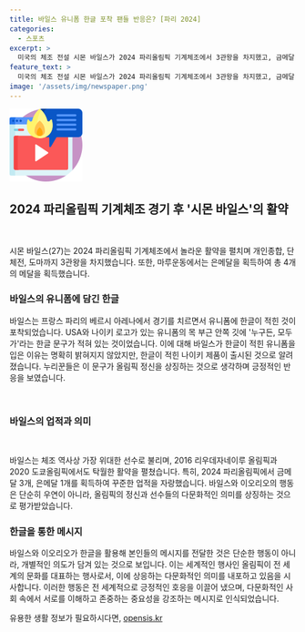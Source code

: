 ```yaml
---
title: 바일스 유니폼 한글 포착 팬들 반응은? [파리 2024]
categories:
  - 스포츠
excerpt: >
  미국의 체조 전설 시몬 바일스가 2024 파리올림픽 기계체조에서 3관왕을 차지했고, 금메달 3개와 은메달 1개를 획득한 후, 한글이 적힌 유니폼을 입은 것이 화제가 되었다. 이를 본 누리꾼들은 바일스를 칭찬하며 올림픽 정신을 한글로 새긴 것으로 추정하는 반응을 보였다. 이처럼 바일스의 행동과 도전 정신은 전 세계적으로 호평을 받고 있으며, 올림픽 이벤트가 예기치 않은 변화를 일으키고 있다.
feature_text: >
  미국의 체조 전설 시몬 바일스가 2024 파리올림픽 기계체조에서 3관왕을 차지했고, 금메달 3개와 은메달 1개를 획득한 후, 한글이 적힌 유니폼을 입은 것이 화제가 되었다. 이를 본 누리꾼들은 바일스를 칭찬하며 올림픽 정신을 한글로 새긴 것으로 추정하는 반응을 보였다. 이처럼 바일스의 행동과 도전 정신은 전 세계적으로 호평을 받고 있으며, 올림픽 이벤트가 예기치 않은 변화를 일으키고 있다.
image: '/assets/img/newspaper.png'
---
```


<p><img src="/assets/img/news.png" alt="rentncar 속보" /></p>

<h2 data-ke-size="size26">2024 파리올림픽 기계체조 경기 후 '시몬 바일스'의 활약</h2>

<p data-ke-size="size16">&nbsp;</p>

<p>시몬 바일스(27)는 2024 파리올림픽 기계체조에서 놀라운 활약을 펼치며 개인종합, 단체전, 도마까지 3관왕을 차지했습니다. 또한, 마루운동에서는 은메달을 획득하여 총 4개의 메달을 획득했습니다.</p>

<p data-ke-size="size16"></p>

<h3>바일스의 유니폼에 담긴 한글</h3>

<p data-ke-size="size16"></p>

<p>바일스는 프랑스 파리의 베르시 아레나에서 경기를 치르면서 유니폼에 한글이 적힌 것이 포착되었습니다. USA와 나이키 로고가 있는 유니폼의 목 부근 안쪽 깃에 '누구든, 모두가'라는 한글 문구가 적혀 있는 것이었습니다. 이에 대해 바일스가 한글이 적힌 유니폼을 입은 이유는 명확히 밝혀지지 않았지만, 한글이 적힌 나이키 제품이 출시된 것으로 알려졌습니다. 누리꾼들은 이 문구가 올림픽 정신을 상징하는 것으로 생각하며 긍정적인 반응을 보였습니다.</p>

<p data-ke-size="size16">&nbsp;</p>

<h3>바일스의 업적과 의미</h3>

<p data-ke-size="size16">&nbsp;</p>

<p>바일스는 체조 역사상 가장 위대한 선수로 불리며, 2016 리우데자네이루 올림픽과 2020 도쿄올림픽에서도 탁월한 활약을 펼쳤습니다. 특히, 2024 파리올림픽에서 금메달 3개, 은메달 1개를 획득하여 꾸준한 업적을 자랑했습니다. 바일스와 이오리오의 행동은 단순히 우연이 아니라, 올림픽의 정신과 선수들의 다문화적인 의미를 상징하는 것으로 평가받았습니다.</p>

<p data-ke-size="size16"></p>

<h3>한글을 통한 메시지</h3>

<p data-ke-size="size16"></p>

<p>바일스와 이오리오가 한글을 활용해 본인들의 메시지를 전달한 것은 단순한 행동이 아니라, 개별적인 의도가 담겨 있는 것으로 보입니다. 이는 세계적인 행사인 올림픽이 전 세계의 문화를 대표하는 행사로서, 이에 상응하는 다문화적인 의미를 내포하고 있음을 시사합니다. 이러한 행동은 전 세계적으로 긍정적인 호응을 이끌어 냈으며, 다문화적인 사회 속에서 서로를 이해하고 존중하는 중요성을 강조하는 메시지로 인식되었습니다.</p>
유용한 생활 정보가 필요하시다면, <a href="https://opensis.kr" rel="dofollow">opensis.kr</a>


